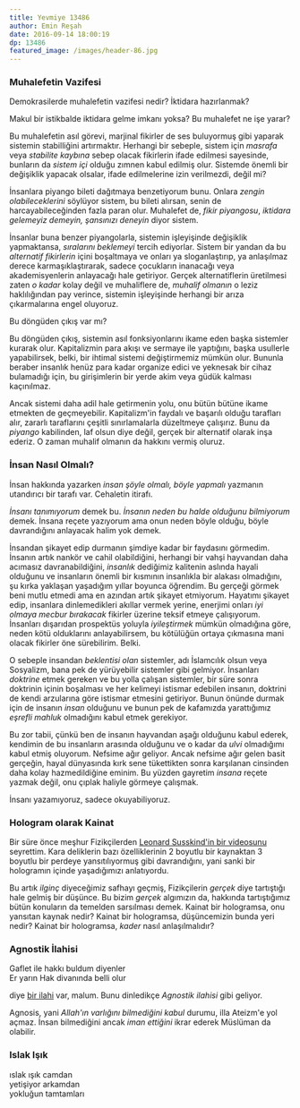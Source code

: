 ```yaml
---
title: Yevmiye 13486
author: Emin Reşah
date: 2016-09-14 18:00:19 
dp: 13486 
featured_image: /images/header-86.jpg
---
```


### Muhalefetin Vazifesi

Demokrasilerde muhalefetin vazifesi nedir? İktidara hazırlanmak?

Makul bir istikbalde iktidara gelme imkanı yoksa? Bu muhalefet ne işe yarar?

Bu muhalefetin asıl görevi, marjinal fikirler de ses buluyormuş gibi yaparak
sistemin stabilliğini artırmaktır. Herhangi bir sebeple, sistem için *masrafa*
veya *stabilite kaybına* sebep olacak fikirlerin ifade edilmesi sayesinde,
bunların da *sistem içi* olduğu zımnen kabul edilmiş olur. Sistemde önemli bir değişiklik yapacak olsalar, ifade edilmelerine izin verilmezdi, değil mi?

İnsanlara piyango bileti dağıtmaya benzetiyorum bunu. Onlara *zengin olabileceklerini* söylüyor sistem, bu bileti alırsan, senin de harcayabileceğinden fazla paran olur. Muhalefet de, *fikir piyangosu*, *iktidara gelemeyiz demeyin, şansınızı deneyin* diyor sistem. 

İnsanlar buna benzer piyangolarla, sistemin işleyişinde değişiklik yapmaktansa, *sıralarını beklemeyi* tercih ediyorlar. Sistem bir yandan da bu *alternatif fikirlerin* içini boşaltmaya ve onları ya sloganlaştırıp, ya anlaşılmaz derece karmaşıklaştırarak, sadece çocukların inanacağı veya akademisyenlerin anlayacağı hale getiriyor. Gerçek alternatiflerin üretilmesi zaten *o kadar* kolay değil ve muhaliflere de, *muhalif olmanın* o leziz haklılığından pay verince, sistemin işleyişinde herhangi bir arıza çıkarmalarına engel oluyoruz. 

Bu döngüden çıkış var mı?

Bu döngüden çıkış, sistemin asıl fonksiyonlarını ikame eden başka sistemler kurarak olur. Kapitalizmin para akışı ve sermaye ile yaptığını, başka usullerle yapabilirsek, belki, bir ihtimal sistemi değiştirmemiz mümkün olur. Bununla beraber insanlık henüz para kadar organize edici ve yeknesak bir cihaz bulamadığı için, bu girişimlerin bir yerde akim veya güdük kalması kaçınılmaz. 

Ancak sistemi daha adil hale getirmenin yolu, onu bütün bütüne ikame etmekten de geçmeyebilir. Kapitalizm'in faydalı ve başarılı olduğu tarafları alır, zararlı taraflarını çeşitli sınırlamalarla düzeltmeye çalışırız. Bunu da *piyango* kabilinden, laf olsun diye değil, gerçek bir alternatif olarak inşa ederiz. O zaman muhalif olmanın da hakkını vermiş oluruz. 

### İnsan Nasıl Olmalı?

İnsan hakkında yazarken *insan şöyle olmalı, böyle yapmalı* yazmanın utandırıcı bir tarafı var. Cehaletin itirafı. 

*İnsanı tanımıyorum* demek bu. *İnsanın neden bu halde olduğunu bilmiyorum* demek. İnsana reçete yazıyorum ama onun neden böyle olduğu, böyle davrandığını anlayacak halim yok demek. 

İnsandan şikayet edip durmanın şimdiye kadar bir faydasını görmedim. İnsanın artık nankör ve cahil olabildiğini, herhangi bir vahşi hayvandan daha acımasız davranabildiğini, *insanlık* dediğimiz kalitenin aslında hayali olduğunu ve insanların önemli bir kısmının insanlıkla bir alakası olmadığını, şu kırka yaklaşan yaşadığım yıllar boyunca öğrendim. Bu gerçeği görmek beni mutlu etmedi ama en azından artık şikayet etmiyorum. Hayatımı şikayet edip, insanlara dinlemedikleri akıllar vermek yerine, enerjimi onları *iyi olmaya mecbur bırakacak* fikirler üzerine teksif etmeye çalışıyorum. İnsanları dışarıdan prospektüs yoluyla *iyileştirmek* mümkün olmadığına göre, neden kötü olduklarını anlayabilirsem, bu kötülüğün ortaya çıkmasına mani olacak fikirler öne sürebilirim. Belki. 

O sebeple insandan *beklentisi olan* sistemler, adı İslamcılık olsun veya Sosyalizm, bana pek de yürüyebilir sistemler gibi gelmiyor. İnsanları *doktrine* etmek gereken ve bu yolla çalışan sistemler, bir süre sonra doktrinin içinin boşalması ve her kelimeyi istismar edebilen insanın, doktrini de kendi arzularına göre istismar etmesini getiriyor. Bunun önünde durmak için de insanın *insan* olduğunu ve bunun pek de kafamızda yarattığımız *eşrefli mahluk* olmadığını kabul etmek gerekiyor. 

Bu zor tabii, çünkü ben de insanın hayvandan aşağı olduğunu kabul ederek, kendimin de bu insanların arasında olduğunu ve o kadar da *ulvi* olmadığımı kabul etmiş oluyorum. Nefsime ağır geliyor. Ancak nefsime ağır gelen basit gerçeğin, hayal dünyasında kırk sene tükettikten sonra karşılanan cinsinden daha kolay hazmedildiğine eminim. Bu yüzden gayretim *insana* reçete yazmak değil, onu çıplak haliyle görmeye çalışmak. 

İnsanı yazamıyoruz, sadece okuyabiliyoruz. 

### Hologram olarak Kainat

Bir süre önce meşhur Fizikçilerden [Leonard Susskind'in bir videosunu](https://youtu.be/2DIl3Hfh9tY) seyrettim. Kara deliklerin bazı özelliklerinin 2 boyutlu bir kaynaktan 3 boyutlu bir perdeye yansıtılıyormuş gibi davrandığını, yani sanki bir hologramın içinde yaşadığımızı anlatıyordu. 

Bu artık *ilginç* diyeceğimiz safhayı geçmiş, Fizikçilerin *gerçek* diye tartıştığı hale gelmiş bir düşünce. Bu bizim *gerçek* algımızın da, hakkında tartıştığımız bütün konuların da temelden sarsılması demek. Kainat bir hologramsa, onu yansıtan kaynak nedir? Kainat bir hologramsa, düşüncemizin bunda yeri nedir? Kainat bir hologramsa, *kader* nasıl anlaşılmalıdır?

### Agnostik İlahisi

Gaflet ile hakkı buldum diyenler  
Er yarın Hak divanında belli olur  

diye [bir ilahi](https://open.spotify.com/track/4vo8akY3RVtA2hAVGCejX5) var, malum. Bunu dinledikçe *Agnostik ilahisi* gibi geliyor. 

Agnosis, yani *Allah'ın varlığını bilmediğini kabul* durumu, illa Ateizm'e yol açmaz. İnsan bilmediğini ancak *iman ettiğini* ikrar ederek Müslüman da olabilir. 

### Islak Işık

ıslak ışık camdan  
yetişiyor arkamdan  
yokluğun tamtamları  


